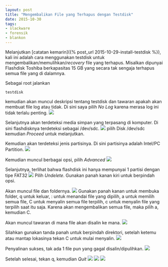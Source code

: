 ```yaml
---
layout: post
title: "Mengembalikan File yang Terhapus dengan Testdisk"
date: 2015-10-30
tags: 
- slackware
- forensik
- blankon
---
```

Melanjutkan [catatan kemarin]({% post_url 2015-10-29-install-testdisk %}), kali ini adalah cara menggunakan testdisk untuk mengembalikan/memulihkan/_recovery_ file yang terhapus. Misalkan dipunyai Flashdisk Toshiba berkapasitas 15 GB yang secara tak sengaja terhapus semua file yang di dalamnya.

Sebagai root jalankan
```
testdisk
```
kemudian akan muncul deskripsi tentang testdisk dan tawaran apakah akan membuat file log atau tidak. Di sini saya pilih _No Log_ karena merasa log ini tidak terlalu penting.
![](/gambar/testdisk01.png)

Selanjutnya akan terdeteksi media simpan yang terpasang di komputer. Di sini flashdisknya terdeteksi sebagai /dev/sdc.
![](/gambar/testdisk02.png)
pilih Disk /dev/sdc kemudian _Proceed_ untuk melanjutkan.

Kemudian akan terdeteksi jenis partisinya. Di sini partisinya adalah Intel/PC Partition.
![](/gambar/testdisk03.png)

Kemudian muncul berbagai opsi, pilih _Advanced_
![](/gambar/testdisk04.png)

Selanjutnya, terlihat bahwa flashdisk ini hanya mempunyai 1 partisi dengan tipe FAT32
![](/gambar/testdisk05.png)
Pilih _Undelete_. Gunakan panah kanan kiri untuk berpindah opsi.

Akan muncul file dan foldernya.
![](/gambar/testdisk06.png)
Gunakan panah kanan untuk membuka folder, q untuk keluar, : untuk menandai file yang dipilih, a untuk memilih semua file, C untuk menyalin semua file terpilih, c untuk menyalin file yang terpilih saat itu saja.
Karena akan mengembalikan semua file, maka pilih a, kemudian C.

Akan muncul tawaran di mana file akan disalin ke mana.
![](/gambar/testdisk07.png)

Silahkan gunakan tanda panah untuk berpindah direktori, setelah ketemu atau mantap lokasinya tekan C untuk mulai menyalin.
![](/gambar/testdisk08.png)

Penyalinan sukses, tak ada 1 file pun yang gagal disalin/dipulihkan.
![](/gambar/testdisk09.png)

Setelah selesai, tekan q, kemudian _Quit_
![](/gambar/testdisk10.png)
![](/gambar/testdisk11.png)
![](/gambar/testdisk12.png)
  
